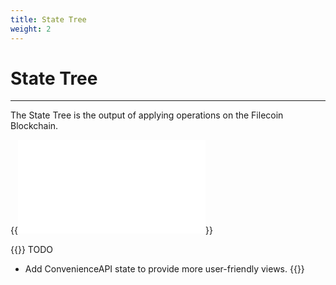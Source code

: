 ```yaml
---
title: State Tree
weight: 2
---
```


# State Tree
---

The State Tree is the output of applying operations on the Filecoin Blockchain.

{{<embed src="state_tree.id" lang="go" >}}

{{<hint warning>}}
TODO

- Add ConvenienceAPI state to provide more user-friendly views.
{{</hint>}}